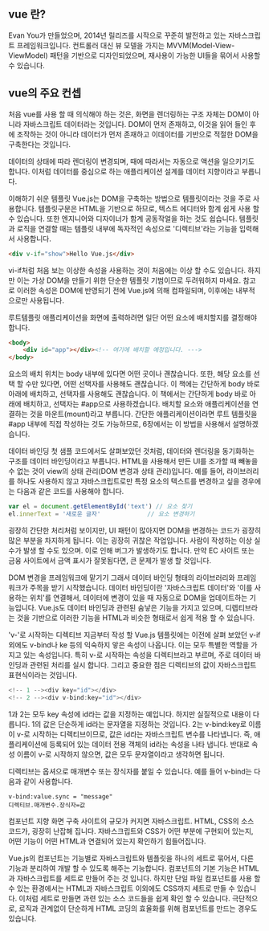## vue 란?
Evan You가 만들었으며, 2014년 릴리즈를 시작으로 꾸준히 발전하고 있는 자바스크립트 프레임워크입니다.
컨트롤러 대신 뷰 모델을 가지는 MVVM(Model-View-ViewModel) 패턴을 기반으로 디자인되었으며,
재사용이 가능한 UI들을 묶어서 사용할 수 있습니다.


## vue의 주요 컨셉
처음 vue를 사용 할 때 의식해야 하는 것은, 
화면을 렌더링하는 구조 자체는 DOM이 아니라 자바스크립트 데이터라는 것입니다.
DOM이 먼저 존재하고, 
이것을 읽어 들인 후에 조작하는 것이 아니라 
데이터가 먼저 존재하고 이데이터를 기반으로 적절한 DOM을 구축한다는 것입니다.

데이터의 상태에 따라 렌더링이 변경되며, 때에 따라서는 자동으로 액션을 일으키기도 합니다.
이처럼 데이터를 중심으로 하는 애플리케이션 설계를 데이터 지향이라고 부릅니다.

이해하기 쉬운 템플릿
Vue.js는 DOM을 구축하는 방법으로 템플릿이라는 것을 주로 사용합니다. 
템플릿구문은 HTML을 기반으로 하므로, 텍스트 에디터와 함계 쉽게 사용 할 수 있습니다.
또한 엔지니어와 디자이너가 함계 공동작얼을 하는 것도 쉽습니다.
템플릿과 로직을 연결할 때는 템플릿 내부에 독자적인 속성으로 '디렉티브'라는 기능을 입력해서 사용합니다.
``` html
<div v-if="show">Hello Vue.js</div>
```
vi-if처럼 처음 보는 이상한 속성을 사용하는 것이 처음에는 이상 할 수도 있습니다.
하지만 이는 가상 DOM을 만들기 위한 단순한 템플릿 기범이므로 두려워하지 마세요.
참고로 이러한 속성은 DOM에 반영되기 전에 Vue.js에 의해 컴파일되며, 이후에는 내부적으로만 사용됩니다.

루트템플릿
애플리케이션을 화면에 출력하려면 일단 어떤 요소에 배치할지를 결정해야 합니다.
``` html
<body>
    <div id="app"></div><!-- 여기에 배치할 예정입니다. --->
</body>
```
요소의 배치 위치는 body 내부에 있다면 어떤 곳이나 괜찮습니다.
또한, 해당 요소를 선택 할 수만 있다면, 어떤 선택자를 사용해도 괜찮습니다.
이 책에는 간단하게 body 바로 아래에 배치하고, 선택자를 사용해도 괜찮습니다.
이 책에서는 간단하게 body 바로 아래에 배치하고, 선택자는 #app으로 사용하겠습니다.
배치할 요소와 애플리케이션을 연결하는 것을 마운트(mount)라고 부릅니다.
간단한 애플리케이션이라면 루트 템플릿을 #app 내부에 직접 작성하는 것도 가능하므로, 
6장에서는 이 방법을 사용해서 설명하겠습니다.

데이터 바인딩
첫 샘플 코드에서도 살펴보았던 것처럼, 데이터와 렌더링을 동기화하는 구조를 데이터 바인딩이라고 부릅니다.
HTML을 사용해서 만든 UI를 조가할 때 빼놓을 수 없는 것이 view의 상태 관리(DOM 변경과 상태 관리)입니다.
예를 들어, 라이브러리를 하나도 사용하지 않고 자바스크립트로만 특정 요소의 텍스트를
변경하고 싶을 경우에는 다음과 같은 코드를 사용해야 합니다.
``` javascript
var el = document.getElementById('text') // 요소 찾기
el.innerText = '새로운 글자'             // 요소 변경하기
```
굉장히 간단한 처리처럼 보이지만, UI 패턴이 많아지면 DOM을 변경하는 코드가 굉장히 많은 부분을 차지하게 됩니다.
이는 굉장히 귀찮은 작업입니다. 사람이 작성하는 이상 실수가 발생 할 수도 있으며. 이로 인해 버그가 발생하기도 합니다.
만약 EC 사이트 또는 금융 사이트에서 금액 표시가 잘못됨다면, 큰 문제가 발생 할 것입니다.

DOM 변경을 프레임워크에 맡기기
그래서 데이터 바인딩 형태의 라이브러리와 프레임워크가 주목을 받기 시작했습니다.
데이터 바인딩이란 '자바스크립트 데이터'와 '이를 사용하는 위치'를 연결해서, 데이터에 변경이 있을 때 
자동으로 DOM을 업데이트하는 기능입니다.
Vue.js도 데이터 바인딩과 관련된 숨낳은 기능을 가지고 있으며, 디렙티브라는 것을 기반으로
이러한 기능을 HTML과 비슷한 형태로서 쉽게 적용 할 수 있습니다.

'v-'로 시작하는 디렉티브
지금부터 작성 할 Vue.js 템플릿에는 이전에 살펴 보았던 v-if 외에도 v-bind나 ke 등의 익숙하지 앟은 속성이 나옵니다.
이는 모두 특별한 역할을 가지고 있는 속성입니다.
특히 v-로 시작하는 속성을 디렉티브라고 부르며, 주로 데이터 바인딩과 관련된 처리를 실시 합니다.
그리고 중요한 점은 디렉티브의 값이 자바스크립트 표현식이라는 것입니다.
``` javascript
<!-- 1 --><div key="id"></div>
<!-- 2 --><div v-bind:key="id"></div>
```
1과 2는 모두 key 속성에 id라는 값을 지정하는 예입니다.
하지만 실질적으로 내용이 다릅니다.
1의 값은 단순하게 id라는 문자열을 지정하는 것입니다.
2는 v-bind:key로 이름이 v-로 시작하는 디렉티브이므로, 값은 id라는 자바스크립트 변수를 나타냅니다.
즉, 애플리케이션에 등록되어 있는 데이터 전용 객체의 id라는 속성을 나타 냅니다.
반대로 속성 이름이 v-로 시작하지 않으면, 값은 모두 문자열이라고 생각하면 됩니다.

디렉티브는 옵셔으로 매개변수 또는 장식자를 붙일 수 있습니다. 예를 들어 v-bind는 다음과 같이 사용합니다.
```
v-bind:value.sync = "message"
디렉티브.매개변수.장식자=값
```

컴포넌트 지향 화면 구축
사이트의 규모가 커지면 자바스크립트. HTML, CSS의 소스 코드가, 굉장히 난잡해 집니다.
자바스크립트와 CSS가 어떤 부분에 구현되어 있는지, 어떤 기능이 어떤 HTML과 연결되어 있는지 확인하기 힘들어집니다.

Vue.js의 컴포넌트는 기능별로 자바스크립트와 템플릿을 하나의 세트로 묶어서, 다른 기능과 분리하여 개발 할 수 있도록 해주는 기능합니다.
컴포넌트의 기본 기능은 HTML과 자바스크립트를 세트로 만들어 주는 것 입니다.
하지만 단일 파일 컴포넌트를 사용 할 수 있는 환경에서는 HTML과 자바스크립트 이외에도 CSS까지 세트로 만들 수 있습니다.
이처럼 세트로 만들면 과련 있는 소스 코드들을 쉽게 확인 할 수 있습니다.
극단적으로, 로직과 관계없이 단순하게 HTML 코딩의 효율화를 위해 컴포넌트를 만드는 경우도 있습니다.


